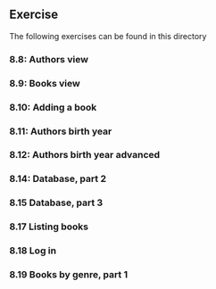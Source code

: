## Exercise

The following exercises can be found in this directory

### 8.8: Authors view

### 8.9: Books view

### 8.10: Adding a book

### 8.11: Authors birth year

### 8.12: Authors birth year advanced

### 8.14: Database, part 2

### 8.15 Database, part 3

### 8.17 Listing books

### 8.18 Log in

### 8.19 Books by genre, part 1

